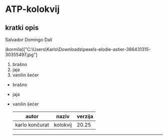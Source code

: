 # ATP-kolokvij
## kratki opis
Salvador Domingo Dalí

(kormila)["C:\Users\Karlo\Downloads\pexels-elodie-astier-386431315-30355497.jpg"]

<file path="C:\ProgramData\chocolatey\lib\profwiz\Profwiz.msi.txt" checksum="34BB1F30B1F05B1C4ED814E54FAA52F3" />

1. brašno
2. jaja
3. vanilin šećer
- brašno
- jaja
- vanilin šećer

  | autor | naziv | verzija |
  | --- | --- | --- |
  | karlo končurat | kolokvij | 20.25 |
  ---

  
  
